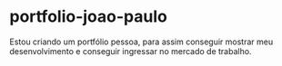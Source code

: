 # portfolio-joao-paulo
Estou criando um portfólio pessoa, para assim conseguir mostrar meu desenvolvimento e conseguir ingressar no mercado de trabalho.
